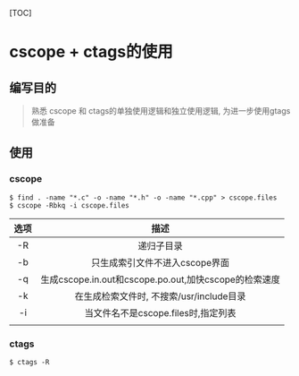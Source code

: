 [TOC]

# cscope + ctags的使用

## 编写目的

> 熟悉 cscope 和 ctags的单独使用逻辑和独立使用逻辑, 为进一步使用gtags做准备

## 使用

### cscope

```shell
$ find . -name "*.c" -o -name "*.h" -o -name "*.cpp" > cscope.files
$ cscope -Rbkq -i cscope.files
```

| 选项 |                         描述                          |
| :--: | :---------------------------------------------------: |
|  -R  |                      递归子目录                       |
|  -b  |            只生成索引文件不进入cscope界面             |
|  -q  | 生成cscope.in.out和cscope.po.out,加快cscope的检索速度 |
|  -k  |       在生成检索文件时, 不搜索/usr/include目录        |
|  -i  |          当文件名不是cscope.files时,指定列表          |
|      |                                                       |

### ctags

```shell
$ ctags -R
```

